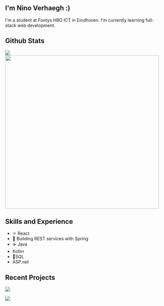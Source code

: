 ## I'm Nino Verhaegh :)
I'm a student at Fontys HBO ICT in Eindhoven. I'm currently learning full-stack web development.

## Github Stats 
<img src="https://github-readme-stats.vercel.app/api?username=Kibuns&show_icons=true&theme=graywhite" />

<img src="https://github-readme-stats.vercel.app/api/top-langs/?username=Kibuns&layout=compact&theme=graywhite" width="496"/> 

## Skills and Experience
* ⚛ React
* 🍃 Building REST services with Spring
* ☕ Java
* Kotlin
* 💾SQL
* ASP.net

## Recent Projects

[<img src="https://github-readme-stats.vercel.app/api/pin/?username=Kibuns&repo=Webshop-ChicnChoc" />](https://github.com/Kibuns/Webshop-ChicnChoc)

[<img src="https://github-readme-stats.vercel.app/api/pin/?username=DB01-4&repo=24Eat"/>](https://github.com/DB01-4)



<!---
Kibuns/Kibuns is a ✨ special ✨ repository because its `README.md` (this file) appears on your GitHub profile.
You can click the Preview link to take a look at your changes.
--->
